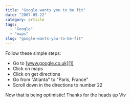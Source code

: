 ```yaml
---
title: "Google wants you to be fit"
date: "2007-05-22"
category: article
tags:
  - "Google"
  - "maps"
slug: "google-wants-you-to-be-fit"
---
```


Follow these simple steps:

- Go to [www.google.co.uk][1]
- Click on maps
- Click on get directions
- Go from "Atlanta" to "Paris, France"
- Scroll down in the directions to number 22

Now that is being optimistic! Thanks for the heads up Viv

[1]: https://www.google.co.uk
